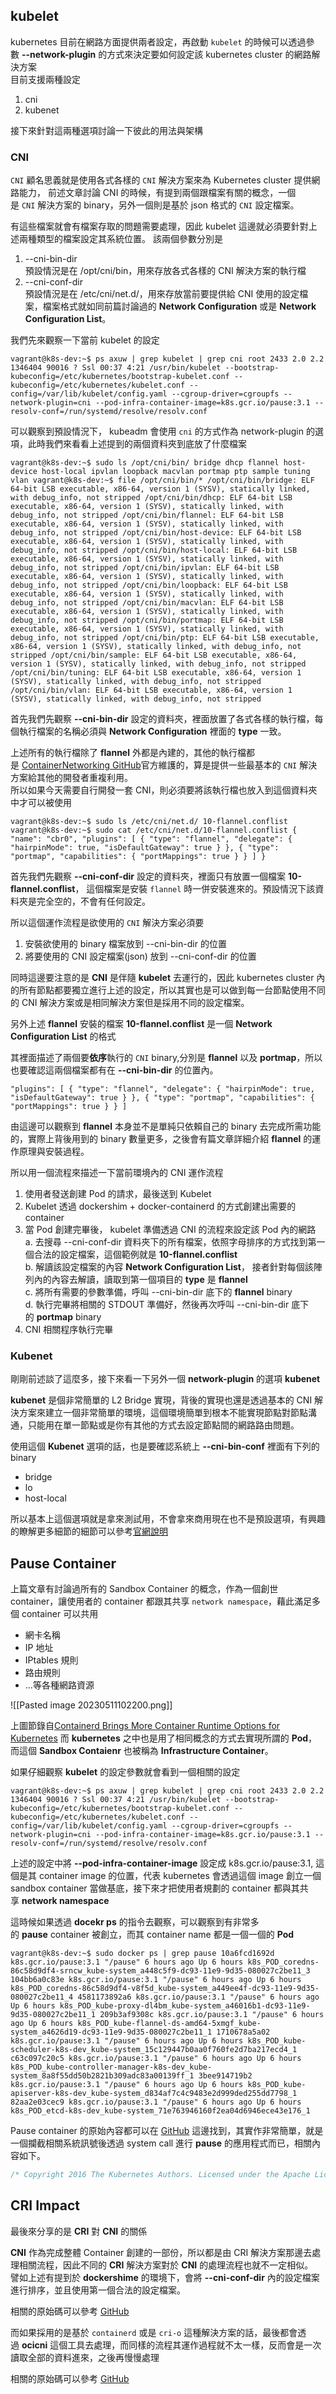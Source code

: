 ## kubelet

kubernetes 目前在網路方面提供兩者設定，再啟動 `kubelet` 的時候可以透過參數 **--network-plugin** 的方式來決定要如何設定該 kubernetes cluster 的網路解決方案  
目前支援兩種設定

1.  cni
2.  kubenet

接下來針對這兩種選項討論一下彼此的用法與架構

### CNI

`CNI` 顧名思義就是使用各式各樣的 `CNI` 解決方案來為 Kubernetes cluster 提供網路能力， 前述文章討論 CNI 的時候，有提到兩個跟檔案有關的概念，一個是 `CNI` 解決方案的 binary，另外一個則是基於 json 格式的 `CNI` 設定檔案。

有這些檔案就會有檔案存取的問題需要處理，因此 kubelet 這邊就必須要針對上述兩種類型的檔案設定其系統位置。 該兩個參數分別是

1.  --cni-bin-dir  
    預設情況是在 /opt/cni/bin，用來存放各式各樣的 CNI 解決方案的執行檔
2.  --cni-conf-dir  
    預設情況是在 /etc/cni/net.d/，用來存放當前要提供給 CNI 使用的設定檔案，檔案格式就如同前篇討論過的 **Network Configuration** 或是 **Network Configuration List**。

我們先來觀察一下當前 kubelet 的設定
``` shell
vagrant@k8s-dev:~$ ps axuw | grep kubelet | grep cni root 2433 2.0 2.2 1346404 90016 ? Ssl 00:37 4:21 /usr/bin/kubelet --bootstrap-kubeconfig=/etc/kubernetes/bootstrap-kubelet.conf --kubeconfig=/etc/kubernetes/kubelet.conf --config=/var/lib/kubelet/config.yaml --cgroup-driver=cgroupfs --network-plugin=cni --pod-infra-container-image=k8s.gcr.io/pause:3.1 --resolv-conf=/run/systemd/resolve/resolv.conf
```
可以觀察到預設情況下， kubeadm 會使用 `cni` 的方式作為 network-plugin 的選項，此時我們來看看上述提到的兩個資料夾到底放了什麼檔案
``` shell
vagrant@k8s-dev:~$ sudo ls /opt/cni/bin/ bridge dhcp flannel host-device host-local ipvlan loopback macvlan portmap ptp sample tuning vlan vagrant@k8s-dev:~$ file /opt/cni/bin/* /opt/cni/bin/bridge: ELF 64-bit LSB executable, x86-64, version 1 (SYSV), statically linked, with debug_info, not stripped /opt/cni/bin/dhcp: ELF 64-bit LSB executable, x86-64, version 1 (SYSV), statically linked, with debug_info, not stripped /opt/cni/bin/flannel: ELF 64-bit LSB executable, x86-64, version 1 (SYSV), statically linked, with debug_info, not stripped /opt/cni/bin/host-device: ELF 64-bit LSB executable, x86-64, version 1 (SYSV), statically linked, with debug_info, not stripped /opt/cni/bin/host-local: ELF 64-bit LSB executable, x86-64, version 1 (SYSV), statically linked, with debug_info, not stripped /opt/cni/bin/ipvlan: ELF 64-bit LSB executable, x86-64, version 1 (SYSV), statically linked, with debug_info, not stripped /opt/cni/bin/loopback: ELF 64-bit LSB executable, x86-64, version 1 (SYSV), statically linked, with debug_info, not stripped /opt/cni/bin/macvlan: ELF 64-bit LSB executable, x86-64, version 1 (SYSV), statically linked, with debug_info, not stripped /opt/cni/bin/portmap: ELF 64-bit LSB executable, x86-64, version 1 (SYSV), statically linked, with debug_info, not stripped /opt/cni/bin/ptp: ELF 64-bit LSB executable, x86-64, version 1 (SYSV), statically linked, with debug_info, not stripped /opt/cni/bin/sample: ELF 64-bit LSB executable, x86-64, version 1 (SYSV), statically linked, with debug_info, not stripped /opt/cni/bin/tuning: ELF 64-bit LSB executable, x86-64, version 1 (SYSV), statically linked, with debug_info, not stripped /opt/cni/bin/vlan: ELF 64-bit LSB executable, x86-64, version 1 (SYSV), statically linked, with debug_info, not stripped
```
首先我們先觀察 **--cni-bin-dir** 設定的資料夾，裡面放置了各式各樣的執行檔，每個執行檔案的名稱必須與 **Network Configuration** 裡面的 **type** 一致。

上述所有的執行檔除了 **flannel** 外都是內建的，其他的執行檔都是 [ContainerNetworking GitHub](https://github.com/containernetworking/plugins/tree/master/plugins/main)官方維護的，算是提供一些最基本的 `CNI` 解決方案給其他的開發者重複利用。  
所以如果今天需要自行開發一套 CNI，則必須要將該執行檔也放入到這個資料夾中才可以被使用
```shell
vagrant@k8s-dev:~$ sudo ls /etc/cni/net.d/ 10-flannel.conflist vagrant@k8s-dev:~$ sudo cat /etc/cni/net.d/10-flannel.conflist { "name": "cbr0", "plugins": [ { "type": "flannel", "delegate": { "hairpinMode": true, "isDefaultGateway": true } }, { "type": "portmap", "capabilities": { "portMappings": true } } ] }
```
首先我們先觀察 **--cni-conf-dir** 設定的資料夾，裡面只有放置一個檔案 **10-flannel.conflist**， 這個檔案是安裝 `flannel` 時一併安裝進來的。預設情況下該資料夾是完全空的，不會有任何設定。

所以這個運作流程是欲使用的 `CNI` 解決方案必須要

1.  安裝欲使用的 binary 檔案放到 --cni-bin-dir 的位置
2.  將要使用的 CNI 設定檔案(json) 放到 --cni-conf-dir 的位置

同時這邊要注意的是 **CNI** 是伴隨 **kubelet** 去運行的，因此 kubernetes cluster 內的所有節點都要獨立進行上述的設定，所以其實也是可以做到每一台節點使用不同的 CNI 解決方案或是相同解決方案但是採用不同的設定檔案。

另外上述 **flannel** 安裝的檔案 **10-flannel.conflist** 是一個 **Network Configuration List** 的格式

其裡面描述了兩個要**依序**執行的 `CNI` binary,分別是 **flannel** 以及 **portmap**，所以也要確認這兩個檔案都有在 **--cni-bin-dir** 的位置內。

```shell
"plugins": [ { "type": "flannel", "delegate": { "hairpinMode": true, "isDefaultGateway": true } }, { "type": "portmap", "capabilities": { "portMappings": true } } ]
```

由這邊可以觀察到 **flannel** 本身並不是單純只依賴自己的 binary 去完成所需功能的，實際上背後用到的 binary 數量更多，之後會有篇文章詳細介紹 **flannel** 的運作原理與安裝過程。

所以用一個流程來描述一下當前環境內的 CNI 運作流程

1.  使用者發送創建 Pod 的請求，最後送到 Kubelet
2.  Kubelet 透過 dockershim + docker-containerd 的方式創建出需要的 container
3.  當 Pod 創建完畢後， kubelet 準備透過 CNI 的流程來設定該 Pod 內的網路  
    a. 去搜尋 --cni-conf-dir 資料夾下的所有檔案，依照字母排序的方式找到第一個合法的設定檔案，這個範例就是 **10-flannel.conflist**  
    b. 解讀該設定檔案的內容 **Network Configuration List**， 接者針對每個該陣列內的內容去解讀，讀取到第一個項目的 **type** 是 **flannel**  
    c. 將所有需要的參數準備，呼叫 --cni-bin-dir 底下的 **flannel** binary  
    d. 執行完畢將相關的 STDOUT 準備好，然後再次呼叫 --cni-bin-dir 底下的 **portmap** binary
4.  CNI 相關程序執行完畢

### Kubenet

剛剛前述談了這麼多，接下來看一下另外一個 **network-plugin** 的選項 **kubenet**

**kubenet** 是個非常簡單的 L2 Bridge 實現，背後的實現也還是透過基本的 CNI 解決方案來建立一個非常簡單的環境，這個環境簡單到根本不能實現節點對節點溝通，只能用在單一節點或是你有其他的方式去設定節點間的網路路由問題。

使用這個 **Kubenet** 選項的話，也是要確認系統上 **--cni-bin-conf** 裡面有下列的 binary

-   bridge
-   lo
-   host-local

所以基本上這個選項就是拿來測試用，不會拿來商用現在也不是預設選項，有興趣的瞭解更多細節的細節可以參考[官網說明](https://kubernetes.io/docs/concepts/extend-kubernetes/compute-storage-net/network-plugins/#kubenet)

## Pause Container

上篇文章有討論過所有的 Sandbox Container 的概念，作為一個創世 container，讓使用者的 container 都跟其共享 `network namespace`，藉此滿足多個 container 可以共用

-   網卡名稱
-   IP 地址
-   IPtables 規則
-   路由規則
-   ...等各種網路資源

![[Pasted image 20230511102200.png]]

上圖節錄自[Containerd Brings More Container Runtime Options for Kubernetes](https://kubernetes.io/blog/2017/11/containerd-container-runtime-options-kubernetes/)
而 **kubernetes** 之中也是用了相同概念的方式去實現所謂的 **Pod**，而這個 **Sandbox Contaienr** 也被稱為 **Infrastructure Container**。

如果仔細觀察 **kubelet** 的設定參數就會看到一個相關的設定
```shell
vagrant@k8s-dev:~$ ps axuw | grep kubelet | grep cni root 2433 2.0 2.2 1346404 90016 ? Ssl 00:37 4:21 /usr/bin/kubelet --bootstrap-kubeconfig=/etc/kubernetes/bootstrap-kubelet.conf --kubeconfig=/etc/kubernetes/kubelet.conf --config=/var/lib/kubelet/config.yaml --cgroup-driver=cgroupfs --network-plugin=cni --pod-infra-container-image=k8s.gcr.io/pause:3.1 --resolv-conf=/run/systemd/resolve/resolv.conf
```
上述的設定中將 **--pod-infra-container-image** 設定成 k8s.gcr.io/pause:3.1, 這個是其 container image 的位置，代表 kubernetes 會透過這個 image 創立一個 sandbox container 當做基底，接下來才把使用者規劃的 container 都與其共享 **network namespace**

這時候如果透過 **docekr ps** 的指令去觀察，可以觀察到有非常多的 **pause** container 被創立，而其 container name 都是一個一個的 **Pod**
```shell
vagrant@k8s-dev:~$ sudo docker ps | grep pause 10a6fcd1692d k8s.gcr.io/pause:3.1 "/pause" 6 hours ago Up 6 hours k8s_POD_coredns-86c58d9df4-srncw_kube-system_a448c5f9-dc93-11e9-9d35-080027c2be11_3 104bb6a0c83e k8s.gcr.io/pause:3.1 "/pause" 6 hours ago Up 6 hours k8s_POD_coredns-86c58d9df4-v8f5d_kube-system_a449ee4f-dc93-11e9-9d35-080027c2be11_4 4581173892a6 k8s.gcr.io/pause:3.1 "/pause" 6 hours ago Up 6 hours k8s_POD_kube-proxy-dl4bm_kube-system_a46016b1-dc93-11e9-9d35-080027c2be11_1 209b3af9308c k8s.gcr.io/pause:3.1 "/pause" 6 hours ago Up 6 hours k8s_POD_kube-flannel-ds-amd64-5xmgf_kube-system_a4626d19-dc93-11e9-9d35-080027c2be11_1 1710678a5a02 k8s.gcr.io/pause:3.1 "/pause" 6 hours ago Up 6 hours k8s_POD_kube-scheduler-k8s-dev_kube-system_15c129447b0aa0f760fe2d7ba217ecd4_1 c63c097c20c5 k8s.gcr.io/pause:3.1 "/pause" 6 hours ago Up 6 hours k8s_POD_kube-controller-manager-k8s-dev_kube-system_8a8f55dd50b2821b309adc83a00139ff_1 3bee914719b2 k8s.gcr.io/pause:3.1 "/pause" 6 hours ago Up 6 hours k8s_POD_kube-apiserver-k8s-dev_kube-system_d834af7c4c9483e2d999ded255dd7798_1 82aa2e03cec9 k8s.gcr.io/pause:3.1 "/pause" 6 hours ago Up 6 hours k8s_POD_etcd-k8s-dev_kube-system_71e763946160f2ea04d6946ece43e176_1
```
Pause container 的原始內容都可以在 [GitHub](https://github.com/kubernetes/kubernetes/blob/master/build/pause/pause.c) 這邊找到，其實作非常簡單，就是一個攔截相關系統訊號後透過 system call 進行 **pause** 的應用程式而已，相關內容如下。
```c
/* Copyright 2016 The Kubernetes Authors. Licensed under the Apache License, Version 2.0 (the "License"); you may not use this file except in compliance with the License. You may obtain a copy of the License at http://www.apache.org/licenses/LICENSE-2.0 Unless required by applicable law or agreed to in writing, software distributed under the License is distributed on an "AS IS" BASIS, WITHOUT WARRANTIES OR CONDITIONS OF ANY KIND, either express or implied. See the License for the specific language governing permissions and limitations under the License. */ #include <signal.h> #include <stdio.h> #include <stdlib.h> #include <string.h> #include <sys/types.h> #include <sys/wait.h> #include <unistd.h> #define STRINGIFY(x) #x #define VERSION_STRING(x) STRINGIFY(x) #ifndef VERSION #define VERSION HEAD #endif static void sigdown(int signo) { psignal(signo, "Shutting down, got signal"); exit(0); } static void sigreap(int signo) { while (waitpid(-1, NULL, WNOHANG) > 0) ; } int main(int argc, char **argv) { int i; for (i = 1; i < argc; ++i) { if (!strcasecmp(argv[i], "-v")) { printf("pause.c %s\n", VERSION_STRING(VERSION)); return 0; } } if (getpid() != 1) /* Not an error because pause sees use outside of infra containers. */ fprintf(stderr, "Warning: pause should be the first process\n"); if (sigaction(SIGINT, &(struct sigaction){.sa_handler = sigdown}, NULL) < 0) return 1; if (sigaction(SIGTERM, &(struct sigaction){.sa_handler = sigdown}, NULL) < 0) return 2; if (sigaction(SIGCHLD, &(struct sigaction){.sa_handler = sigreap, .sa_flags = SA_NOCLDSTOP}, NULL) < 0) return 3; for (;;) pause(); fprintf(stderr, "Error: infinite loop terminated\n"); return 42; }
```
## CRI Impact

最後來分享的是 **CRI** 對 **CNI** 的關係

**CNI** 作為完成整體 Container 創建的一部份，所以都是由 CRI 解決方案那邊去處理相關流程，因此不同的 **CRI** 解決方案對於 **CNI** 的處理流程也就不一定相似。  
譬如上述有提到於 **dockershime** 的環境下，會將 **--cni-conf-dir** 內的設定檔案進行排序，並且使用第一個合法的設定檔案。

相關的原始碼可以參考 [GitHub](https://github.com/kubernetes/kubernetes/blob/master/pkg/kubelet/dockershim/network/cni/cni.go#L154-L216)

而如果採用的是基於 `containerd` 或是 `cri-o` 這種解決方案的話，最後都會透過 **ocicni** 這個工具去處理，而同樣的流程其運作過程就不太一樣，反而會是一次讀取全部的資料進來，之後再慢慢處理

相關的原始碼可以參考 [GitHub](https://github.com/cri-o/ocicni/blob/master/pkg/ocicni/ocicni.go#L266)